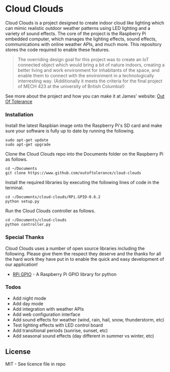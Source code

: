 # Cloud Clouds

Cloud Clouds is a project designed to create indoor cloud like lighting which can mimic realistic outdoor weather patterns using LED lighting and a variety of sound effects. The core of the project is the Raspberry Pi embedded computer, which manages the lighting effects, sound effects, communications with online weather APIs, and much more. This repository stores the code required to enable these features.

> The overriding design goal for this project was to create an IoT connected object which would bring a bit of nature indoors, creating a better living and work environment for inhabitants of the space, and enable them to connect with the environment in a technologically interresting way. (Additionally it meets the criteria for the final project of MECH 423 at the university of British Columbia!)

See more about the project and how you can make it at James' website: [Out Of Tolerance](https://www.outoftolerance.com/projects "Out Of Tolerance")

### Installation
Install the latest Raspbian image onto the Raspberry Pi's SD card and make sure your software is fully up to date by running the following.

    sudo apt-get update 
    sudo apt-get upgrade

Clone the Cloud Clouds repo into the Documents folder on the Raspberry Pi as follows.

    cd ~/Documents
    git clone https://www.github.com/outoftolerance/cloud-clouds
    
Install the required libraries by executing the following lines of code in the terminal.

    cd ~/Documents/cloud-clouds/RPi.GPIO-0.6.2
    python setup.py
    
Run the Cloud Clouds controller as follows.

    cd ~/Documents/cloud-clouds
    python controller.py

### Special Thanks

Cloud Clouds uses a number of open source libraries including the following. Please give them the respect they deserve and the thanks for all the hard work they have put in to enable the quick and easy development of our application!

- [RPi GPIO](https://sourceforge.net/projects/raspberry-gpio-python/) - A Raspberry Pi GPIO library for python

### Todos
 - Add night mode
 - Add day mode
 - Add integration with weather APIs
 - Add web configuration interface
 - Add sound effects for weather (wind, rain, hail, snow, thunderstorm, etc)
 - Test lighting effects with LED control board
 - Add transitional periods (sunrise, sunset, etc)
 - Add seasonal sound effects (day different in summer vs winter, etc)

License
----

MIT - See licence file in repo
